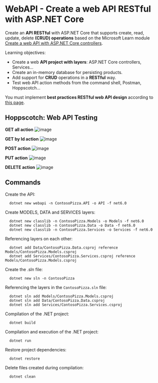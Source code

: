 # WebAPI - Create a web API RESTful with ASP.NET Core

Create an **API RESTful** with ASP.NET Core that supports create, read, update, delete **(CRUD) operations** based on the Microsoft Learn module [Create a web API with ASP.NET Core controllers](https://learn.microsoft.com/en-us/training/modules/build-web-api-aspnet-core/).

Learning objectives:
- Create a web **API project with layers**: ASP.NET Core controllers, Services...
- Create an in-memory database for persisting products.
- Add support for **CRUD** operations in a **RESTful** way.
- Test web API action methods from the command shell, Postman, Hoppscotch...

You must implement **best practices RESTful web API design** according to [this page](https://learn.microsoft.com/en-us/azure/architecture/best-practices/api-design).

## Hoppscotch: Web API Testing
**GET all action**
![image](https://github.com/paulamateo/ContosoPizza/assets/118843344/4fd5fbc8-59b6-4b8c-99fa-f5cbb02ca2dc)

**GET by Id action**
![image](https://github.com/paulamateo/ContosoPizza/assets/118843344/4bc3e577-68e0-40b5-b666-696c5293dc15)

**POST action**
![image](https://github.com/paulamateo/ContosoPizza/assets/118843344/886bdb5a-ea25-4bba-bdc3-4fb03f0b75be)

**PUT action**
![image](https://github.com/paulamateo/ContosoPizza/assets/118843344/391facd3-222a-490a-a307-1fbe5b4f7fd1)

**DELETE action**
![image](https://github.com/paulamateo/ContosoPizza/assets/118843344/98178754-1f90-423d-afba-0d4844ea3528)

## Commands
Create the API:

      dotnet new webapi -n ContosoPizza.API -o API -f net6.0

Create MODELS, DATA and SERVICES layers:

      dotnet new classlib -n ContosoPizza.Models -o Models -f net6.0
      dotnet new classlib -n ContosoPizza.Data -o Data -f net6.0
      dotnet new classlib -n ContosoPizza.Services -o Services -f net6.0

Referencing layers on each other:

      dotnet add Data/ContosoPizza.Data.csproj reference Models/ContosoPizza.Models.csproj
      dotnet add Services/ContosoPizza.Services.csproj reference Models/ContosoPizza.Models.csproj

Create the .sln file:

      dotnet new sln -n ContosoPizza

Referencing the layers in the `ContosoPizza.sln` file:

      dotnet sln add Models/ContosoPizza.Models.csproj
      dotnet sln add Data/ContosoPizza.Data.csproj
      dotnet sln add Services/ContosoPizza.Services.csproj

Compilation of the .NET project:

      dotnet build

Compilation and execution of the .NET project:

      dotnet run

Restore project dependencies:

      dotnet restore

Delete files created during compilation:

      dotnet clean
